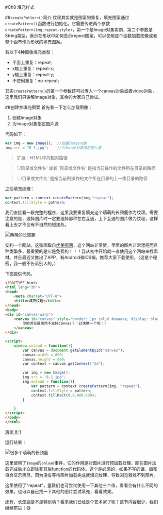 #Ch8 填充样式

##`createPattern()`简介
纹理其实就是图案的重复，填充图案通过`createPattern()`函数进行初始化。它需要传进两个参数`createPattern(img,repeat-style)`，第一个是Image对象实例，第二个参数是String类型，表示在形状中如何显示repeat图案。可以使用这个函数加载图像或者整个画布作为形状的填充图案。

有以下4种图像填充类型：

* 平面上重复：repeat;
* x轴上重复：repeat-x;
* y轴上重复：repeat-y;
* 不使用重复：no-repeat;

其实`createPattern()`的第一个参数还可以传入一个canvas对象或者video对象，这里我们只讲解Image对象，其余的大家自己尝试。

##创建并填充图案
首先看一下怎么加载图像：

1. 创建Image对象
2. 为Image对象指定图片源

代码如下：

```JavaScript
var img = new Image();	//创建Image对象
img.src = "8-1.jpg";	//为Image对象指定图片源
```

> 扩展：HTML中的相对路径

> './目录或文件名' 或者 '目录或文件名' 是指当前操作的文件所在目录的路径

> '../目录或文件名' 是指当前所操作的文件所在目录的上一级目录的路径

之后填充纹理：

```JavaScript
var pattern = context.createPattern(img,"repeat");
context.fillStyle = pattern;
```

我们直接看一段完整的程序，这里我要重复填充这个萌萌的长颈鹿作为纹理。需要注意的是，选择图片时一定要选择那种左右互通，上下互通的图片做为纹理，这样看上去才不会有不自然的短接处。

![萌萌的长颈鹿](http://7xkcl8.com1.z0.glb.clouddn.com/edu8-1.jpg)

安利一个网站。这张图取自[优美图网](http://topit.me)，这个网站非常赞，里面的图片非常漂亮而且种类繁多，最重要的是它是免费的！！！我从初中开始就一直使用这个网站来找素材。并且最近又推出了APP，有Android和iOS端，推荐大家下载使用。（这是个秘密，我一般不告诉别人的。）

下面提供代码。

```HTML
<!DOCTYPE html>
<html lang="zh">
<head>
    <meta charset="UTF-8">
    <title>填充纹理</title>
</head>
<body>
<div id="canvas-warp">
    <canvas id="canvas" style="border: 1px solid #aaaaaa; display: block; margin: 50px auto;">
        你的浏览器居然不支持Canvas？！赶快换一个吧！！
    </canvas>
</div>

<script>
    window.onload = function(){
        var canvas = document.getElementById("canvas");
        canvas.width = 800;
        canvas.height = 600;
        var context = canvas.getContext("2d");

        var img = new Image();
        img.src = "8-1.jpg";
        img.onload = function(){
            var pattern = context.createPattern(img, "repeat");
            context.fillStyle = pattern;
            context.fillRect(0,0,800,600);
        }

    }
</script>
</body>
</html>
```

[演示 8-1](http://airingursb.github.io/canvas/Canvas/8/8-1.html)

运行结果：

![很多个萌萌的长颈鹿](http://7xkcl8.com1.z0.glb.clouddn.com/edu8-2.png-html.jpg)

这里使用了`Image`的`onload`事件，它的作用是对图片进行预加载处理，即在图片加载完成后才立即除非其后function的代码体。这个是必须的，如果不写的话，画布将会显示黑屏。因为没有等待图片加载完成就填充纹理，导致浏览器找不到图片。

这里使用了"repeat"，童鞋们也可尝试使用一下其他三个值，看看会有什么不同的效果。也可以自己找一下其他的图片尝试填充，看看效果。

还有，长颈鹿是不是特别萌？看来我们已经是个艺术家了呢！这节内容很少，我们继续前进！😋